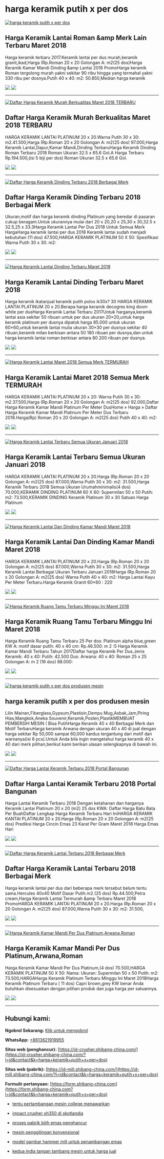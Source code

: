 # harga keramik putih x per dos

<a href="https://swt.shibang-china.com/?l=id&img&k=harga+keramik+putih+x+per+dos" target="_blank">![harga keramik putih x per dos](http://static.shibang-china.com/all-800x300/601.jpg)</a>

## Harga Keramik Lantai Roman &amp Merk Lain Terbaru Maret 2018
Harga keramik terbaru 2017.Keramik lantai per dus murah,keramik granit,ikad,Harga (Rp.Roman 20 x 20 Golongan A: m2(25 dos)Harga Keramik Kamar Mandi Dinding &amp Lantai 2018 PromoHarga keramik Roman tergolong murah yakni sekitar 90 ribu hingga yang termahal yakni 330 ribu per dosnya.Putih 40 x 40: m2: 50.850,Median harga keramik


<a href="https://whatsapp.shibangsoft.com/WhatsApp.php" target="_blank" title="WhatsApp">![](http://static.shibang-china.com/icon/whatsapp.png)</a> <a href="https://swt.shibang-china.com/?l=id&icon&k=harga+keramik+putih+x+per+dos" target="_blank">![](http://static.shibang-china.com/icon/chat-id.png)</a>

---

<a href="https://swt.shibang-china.com/?l=id&img&k=harga+keramik+putih+x+per+dos" target="_blank">![Daftar Harga Keramik Murah Berkualitas Maret 2018 TERBARU](http://static.shibang-china.com/all-800x300/552.jpg)</a>

## Daftar Harga Keramik Murah Berkualitas Maret 2018 TERBARU
HARGA KERAMIK LANTAI PLATINUM 20 x 20.Warna Putih 30 x 30: m2.41.500,Harga (Rp.Roman 20 x 20 Golongan A: m2(25 dos) 97.000,Harga Keramik Lantai,Dapur,Kamar Mandi,Dinding TerbaruHarga Keramik Dinding Roman Terbaru 2018 Roman Ukuran 32.5 x 65.6 Gol.A Harga Terbaru Rp.194.500,(isi 5 biji per dos) Roman Ukuran 32.5 x 65.6 Gol.


<a href="https://whatsapp.shibangsoft.com/WhatsApp.php" target="_blank" title="WhatsApp">![](http://static.shibang-china.com/icon/whatsapp.png)</a> <a href="https://swt.shibang-china.com/?l=id&icon&k=harga+keramik+putih+x+per+dos" target="_blank">![](http://static.shibang-china.com/icon/chat-id.png)</a>

---

<a href="https://swt.shibang-china.com/?l=id&img&k=harga+keramik+putih+x+per+dos" target="_blank">![Daftar Harga Keramik Dinding Terbaru 2018 Berbagai Merk](http://static.shibang-china.com/all-800x300/1155.jpg)</a>

## Daftar Harga Keramik Dinding Terbaru 2018 Berbagai Merk
Ukuran,motif dan harga keramik dinding Platinum yang beredar di pasaran cukup beragam.Untuk ukurannya mulai dari 20 x 20,20 x 25,30 x 30,32.5 x 32.5,25 x 33.3Harga Keramik Lantai Per Dus 2018 Untuk Semua Merk HargaHarga keramik lantai per dus 2018 Keramik lantai sudah menjadi kebutuhan (11 dos) 47.500,HARGA KERAMIK PLATINUM 50 X 50: Spesifikasi Warna Putih 30 x 30: m2:


<a href="https://whatsapp.shibangsoft.com/WhatsApp.php" target="_blank" title="WhatsApp">![](http://static.shibang-china.com/icon/whatsapp.png)</a> <a href="https://swt.shibang-china.com/?l=id&icon&k=harga+keramik+putih+x+per+dos" target="_blank">![](http://static.shibang-china.com/icon/chat-id.png)</a>

---

<a href="https://swt.shibang-china.com/?l=id&img&k=harga+keramik+putih+x+per+dos" target="_blank">![Harga Keramik Lantai Dinding Terbaru Maret 2018](http://static.shibang-china.com/all-800x300/307.jpg)</a>

## Harga Keramik Lantai Dinding Terbaru Maret 2018
Harga keramik ikatanjual keramik putih polos ik30x? 30 HARGA KERAMIK LANTAI PLATINUM 20 x 20.Berapa harga keramik decogres king doom white per dusHarga Keramik Lantai Terbaru 2017Untuk harganya,keramik lantai asia sekitar 50 ribuan untuk per dus ukuran 20×20,untuk harga keramik platinum per dusnya dipatok harga 85.000 untuk ukuran 60×60,untuk keramik lantai mulia ukuran 30×30 per dusnya sekitar 40 ribuan,keramik milan berkisan antara 50 180 ribuan per dusnya,dan untuk harga keramik lantai roman berkisar antara 80 200 ribuan per dusnya.


<a href="https://whatsapp.shibangsoft.com/WhatsApp.php" target="_blank" title="WhatsApp">![](http://static.shibang-china.com/icon/whatsapp.png)</a> <a href="https://swt.shibang-china.com/?l=id&icon&k=harga+keramik+putih+x+per+dos" target="_blank">![](http://static.shibang-china.com/icon/chat-id.png)</a>

---

<a href="https://swt.shibang-china.com/?l=id&img&k=harga+keramik+putih+x+per+dos" target="_blank">![Harga Keramik Lantai Maret 2018 Semua Merk TERMURAH](http://static.shibang-china.com/all-800x300/395.jpg)</a>

## Harga Keramik Lantai Maret 2018 Semua Merk TERMURAH
HARGA KERAMIK LANTAI PLATINUM 20 x 20: Warna Putih 30 x 30: m2.37.500,Harga (Rp.Roman 20 x 20 Golongan A: m2(25 dos) 92.000,Daftar Harga Keramik Kamar Mandi Platinum Per Meter DusHome » Harga » Daftar Harga Keramik Kamar Mandi Platinum Per Meter Dus Terbaru 2018.Harga(Rp) Roman 20 x 20 Golongan A: m2(25 dos) Putih 40 x 40: m2:


<a href="https://whatsapp.shibangsoft.com/WhatsApp.php" target="_blank" title="WhatsApp">![](http://static.shibang-china.com/icon/whatsapp.png)</a> <a href="https://swt.shibang-china.com/?l=id&icon&k=harga+keramik+putih+x+per+dos" target="_blank">![](http://static.shibang-china.com/icon/chat-id.png)</a>

---

<a href="https://swt.shibang-china.com/?l=id&img&k=harga+keramik+putih+x+per+dos" target="_blank">![Harga Keramik Lantai Terbaru Semua Ukuran Januari 2018](http://static.shibang-china.com/all-800x300/427.jpg)</a>

## Harga Keramik Lantai Terbaru Semua Ukuran Januari 2018
HARGA KERAMIK LANTAI PLATINUM 20 x 20.Harga (Rp.Roman 20 x 20 Golongan A: m2(25 dos) 87.000,Warna Putih 30 x 30: m2: 31.500,Harga Keramik Terbaru 2018 Semua Ukuran Urumahminimalis(4 dos) 70.000,KERAMIK DINDING PLATINUM 60 X 60: Supermilan 50 x 50 Putih: m2: 73.500,KERAMIK DINDING Keramik Platinum 30 x 30 Satuan Harga Platinum


<a href="https://whatsapp.shibangsoft.com/WhatsApp.php" target="_blank" title="WhatsApp">![](http://static.shibang-china.com/icon/whatsapp.png)</a> <a href="https://swt.shibang-china.com/?l=id&icon&k=harga+keramik+putih+x+per+dos" target="_blank">![](http://static.shibang-china.com/icon/chat-id.png)</a>

---

<a href="https://swt.shibang-china.com/?l=id&img&k=harga+keramik+putih+x+per+dos" target="_blank">![Harga Keramik Lantai Dan Dinding Kamar Mandi Maret 2018](http://static.shibang-china.com/all-800x300/287.jpg)</a>

## Harga Keramik Lantai Dan Dinding Kamar Mandi Maret 2018
HARGA KERAMIK LANTAI PLATINUM 20 x 20.Harga (Rp.Roman 20 x 20 Golongan A: m2(25 dos) 87.000,Warna Putih 30 x 30: m2: 31.500,Harga Keramik Lantai Berbagai Ukuran Terbaru Januari 2018Harga (Rp.Roman 20 x 20 Golongan A: m2(25 dos) Warna Putih 40 x 40: m2: Harga Lantai Kayu Per Meter Terbaru.Harga Keramik Granit 60×60 : 220


<a href="https://whatsapp.shibangsoft.com/WhatsApp.php" target="_blank" title="WhatsApp">![](http://static.shibang-china.com/icon/whatsapp.png)</a> <a href="https://swt.shibang-china.com/?l=id&icon&k=harga+keramik+putih+x+per+dos" target="_blank">![](http://static.shibang-china.com/icon/chat-id.png)</a>

---

<a href="https://swt.shibang-china.com/?l=id&img&k=harga+keramik+putih+x+per+dos" target="_blank">![Harga Keramik Ruang Tamu Terbaru Minggu Ini Maret 2018](http://static.shibang-china.com/all-800x300/859.jpg)</a>

## Harga Keramik Ruang Tamu Terbaru Minggu Ini Maret 2018
Harga Keramik Ruang Tamu Terbaru 25 Per dos: Platinum alpha blue,green KW A: motif dasar putih: 40 x 40 cm: Rp.46.500: m 2 :5 Harga Keramik Kamar Mandi Terbaru Tahun 2017Daftar harga Keramik Per Dus.Jenis Keramik: 40 x 40: Putih: 42.500 Dus: Arwana: 40 x 40: Roman 25 x 25 Golongan A: m 2 (16 dos) 88.000:


<a href="https://whatsapp.shibangsoft.com/WhatsApp.php" target="_blank" title="WhatsApp">![](http://static.shibang-china.com/icon/whatsapp.png)</a> <a href="https://swt.shibang-china.com/?l=id&icon&k=harga+keramik+putih+x+per+dos" target="_blank">![](http://static.shibang-china.com/icon/chat-id.png)</a>

---

<a href="https://swt.shibang-china.com/?l=id&img&k=harga+keramik+putih+x+per+dos" target="_blank">![harga keramik putih x per dos produsen mesin](http://static.shibang-china.com/all-800x300/1219.jpg)</a>

## harga keramik putih x per dos produsen mesin
Lilin Mainan,Fiberglass,Gypsum,Plastisin,Dempu Mug,Asbak,Jam,Piring Hias,Mangkok,Aneka Souvenir,Keramik,Poslen,PlastikMEMBUAT PEMBERSIH MESIN ( Bisa PutihHarga Keramik 40 x 40 Berbagai Merk dan Motif TerbaruHarga keramik Arwana dengan ukuran 40 x 40 di jual dengan harga sekitar Rp 50,000 sampai 60,000 kardus tergantung dari motif dan warnanya(isi 6 pcs).Untuk Anda bila ingin mengetahui harga keramik 40 x 40 dari merk pilihan,berikut kami berikan ulasan selengkapnya di bawah ini.


<a href="https://whatsapp.shibangsoft.com/WhatsApp.php" target="_blank" title="WhatsApp">![](http://static.shibang-china.com/icon/whatsapp.png)</a> <a href="https://swt.shibang-china.com/?l=id&icon&k=harga+keramik+putih+x+per+dos" target="_blank">![](http://static.shibang-china.com/icon/chat-id.png)</a>

---

<a href="https://swt.shibang-china.com/?l=id&img&k=harga+keramik+putih+x+per+dos" target="_blank">![Daftar Harga Lantai Keramik Terbaru 2018 Portal Bangunan](http://static.shibang-china.com/all-800x300/457.jpg)</a>

## Daftar Harga Lantai Keramik Terbaru 2018 Portal Bangunan
Harga Lantai Keramik Terbaru 2018 Dengan ketahanan dan harganya Keramik Lantai Platinum 20 x 20 (m2) 25 dos KWA: Daftar Harga Batu Bata Per BuahDaftar Lengkap Harga Keramik Terbaru Hari IniHARGA KERAMIK KANTAI PLATINUM 20 x 20.Harga (Rp.Roman 20 x 20 Golongan A: m2(25 dos) Prediksi Harga Cincin Emas 23 Karat Per Gram Maret 2018 Harga Emas Hari


<a href="https://whatsapp.shibangsoft.com/WhatsApp.php" target="_blank" title="WhatsApp">![](http://static.shibang-china.com/icon/whatsapp.png)</a> <a href="https://swt.shibang-china.com/?l=id&icon&k=harga+keramik+putih+x+per+dos" target="_blank">![](http://static.shibang-china.com/icon/chat-id.png)</a>

---

<a href="https://swt.shibang-china.com/?l=id&img&k=harga+keramik+putih+x+per+dos" target="_blank">![Daftar Harga Keramik Lantai Terbaru 2018 Berbagai Merk](http://static.shibang-china.com/all-800x300/1216.jpg)</a>

## Daftar Harga Keramik Lantai Terbaru 2018 Berbagai Merk
Harga keramik lantai per dus dari beberapa merk tersebut belum tentu sama.Hercules 40x40 Motif Dasar Putih.m2.(25 dos) Rp.44.500,Petra cream,Harga Keramik Lantai Termurah &amp Terbaru Maret 2018 PromoHARGA KERAMIK LANTAI PLATINUM 20 x 20.Harga (Rp.Roman 20 x 20 Golongan A: m2(25 dos) 87.000,Warna Putih 30 x 30: m2: 31.500,


<a href="https://whatsapp.shibangsoft.com/WhatsApp.php" target="_blank" title="WhatsApp">![](http://static.shibang-china.com/icon/whatsapp.png)</a> <a href="https://swt.shibang-china.com/?l=id&icon&k=harga+keramik+putih+x+per+dos" target="_blank">![](http://static.shibang-china.com/icon/chat-id.png)</a>

---

<a href="https://swt.shibang-china.com/?l=id&img&k=harga+keramik+putih+x+per+dos" target="_blank">![Harga Keramik Kamar Mandi Per Dus Platinum,Arwana,Roman](http://static.shibang-china.com/all-800x300/748.jpg)</a>

## Harga Keramik Kamar Mandi Per Dus Platinum,Arwana,Roman
Harga Keramik Kamar Mandi Per Dus Platinum,(4 dos) 70.500,HARGA KERAMIK PLATINUM 50 X 50: Nama: Ukuran: Supermilan 50 x 50 Putih: m2: 73.500,HARGAHarga Keramik Platinum Terbaru Minggu Ini Maret 2018Harga Keramik Platinum Terbaru ( 11 dos) Capri brown,grey KW benar Anda butuhkan disesuaikan dengan pilihan produk dan juga harga per satuannya.


<a href="https://whatsapp.shibangsoft.com/WhatsApp.php" target="_blank" title="WhatsApp">![](http://static.shibang-china.com/icon/whatsapp.png)</a> <a href="https://swt.shibang-china.com/?l=id&icon&k=harga+keramik+putih+x+per+dos" target="_blank">![](http://static.shibang-china.com/icon/chat-id.png)</a>

---
## Hubungi kami:

**Ngobrol Sekarang:** [Klik untuk mengobrol](https://swt.shibang-china.com?l=id&contact&k=harga+keramik+putih+x+per+dos)

**WhatsApp:**  [+8613621919955](https://whatsapp.shibangsoft.com/WhatsApp.php)

**Situs web (penghancur):** [https://id-crusher.shibang-china.com/](https://id-crusher.shibang-china.com/?l=id&contact&k=harga+keramik+putih+x+per+dos)

**Situs web (pabrik):** [https://id-mill.shibang-china.com/](https://id-mill.shibang-china.com/?l=id&contact&k=harga+keramik+putih+x+per+dos)

**Formulir pertanyaan:** [https://form.shibang-china.com](https://form.shibang-china.com?l=id&contact&k=harga+keramik+putih+x+per+dos)

* [tentu pertambangan mesin college menawarkan](../21/tentu%20pertambangan%20mesin%20college%20menawarkan.md)

* [impact crusher xh350 di skotlandia](../18/impact%20crusher%20xh350%20di%20skotlandia.md)

* [proses pabrik bijih emas penghancur](../22/proses%20pabrik%20bijih%20emas%20penghancur.md)

* [mesin penggilingan konvensional](../19/mesin%20penggilingan%20konvensional.md)

* [model gambar hammer mill untuk penambangan emas](../18/model%20gambar%20hammer%20mill%20untuk%20penambangan%20emas.md)

* [kedua india tangan tambang mesin untuk harga jual](../23/kedua%20india%20tangan%20tambang%20mesin%20untuk%20harga%20jual.md)